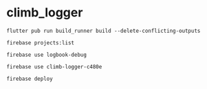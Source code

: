 # climb_logger

```
flutter pub run build_runner build --delete-conflicting-outputs
```

```
firebase projects:list
```

```
firebase use logbook-debug
```

```
firebase use climb-logger-c480e
```

```
firebase deploy
```